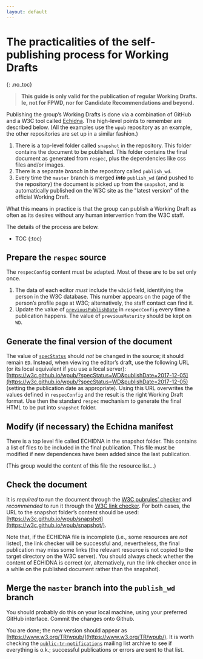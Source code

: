 ```yaml
---
layout: default
---
```


# The practicalities of the self-publishing process for Working Drafts
{: .no_toc}

> **This guide is only valid for the publication of regular Working Drafts. Ie, not for FPWD, nor for Candidate Recommendations and beyond.**

Publishing the group’s Working Drafts is done via a combination of GitHub and a W3C tool called [Echidna](https://github.com/w3c/echidna/wiki). The high-level points to remember are described below. (All the examples use the `wpub` repository as an example, the other repositories are set up in a similar fashion.)

1. There is a top-level folder called `snapshot` in the repository. This folder contains the document to be published. This folder contains the final document as generated from `respec`, plus the dependencies like css files and/or images.
2. There is a separate _branch_ in the repository called `publish_wd`.
3. Every time the `master` branch is merged **_into_** `publish_wd` (and pushed to the repository) the document is picked up from the `snapshot`, and is automatically published on the W3C site as the "latest version" of the official Working Draft.

What this means in practice is that the group can publish a Working Draft as often as its desires without any human intervention from the W3C staff.

The details of the process are below.

* TOC
{:toc}


## Prepare the `respec` source

The `respecConfig` content must be adapted. Most of these are to be set only once.

1. The data of each editor _must_ include the `w3cid` field, identifying the person in the W3C database. This number appears on the page of the person’s profile page at W3C; alternatively, the staff contact can find it.
2. Update the value of [`previousPublishDate`](https://github.com/w3c/respec/wiki/previousPublishDate) in `respecConfig` every time a publication happens. The value of `previousMaturity` should be kept on `WD`.

## Generate the final version of the document

The value of [`specStatus`](https://github.com/w3c/respec/wiki/specStatus) should _not_ be changed in the source; it should remain `ED`. Instead, when viewing the editor’s draft, use the following URL (or its local equivalent if you use a local server): [https://w3c.github.io/wpub/?specStatus=WD&publishDate=2017-12-05](https://w3c.github.io/wpub/?specStatus=WD&publishDate=2017-12-05) (setting the publication date as appropriate). Using this URL overwrites the values defined in `respecConfig` and the result is the right Working Draft format. Use then the standard `respec` mechanism to generate the final HTML to be put into `snapshot` folder.

## Modify (if necessary) the Echidna manifest

There is a top level file called ECHIDNA in the snapshot folder. This contains a list of files to be included in the final publication. This file must be modified if new dependences have been added since the last publication.

(This group would the content of this file the resource list…)

## Check the document

It is _required_ to run the document through the [W3C pubrules’ checker](https://www.w3.org/pubrules/) and _recommended_ to run it through the [W3C link checker](https://validator.w3.org/checklink). For both cases, the URL to the snapshot folder’s content should be used: [https://w3c.github.io/wpub/snapshot](https://w3c.github.io/wpub/snapshot/).

Note that, if the ECHIDNA file is incomplete (i.e., some resources are _not_ listed), the link checker will be successful and, nevertheless, the final publication may miss some links (the relevant resource is not copied to the target directory on the W3C server). You should always check whether the content of ECHIDNA is correct (or, alternatively, run the link checker once in a while on the published document rather than the snapshot).

## Merge the `master` branch into the `publish_wd` branch

You should probably do this on your local machine, using your preferred GitHub interface. Commit the changes onto Github.

You are done; the new version should appear as [https://www.w3.org/TR/wpub/](https://www.w3.org/TR/wpub/). It is worth checking the [`public-tr-notifications`](https://lists.w3.org/Archives/Public/public-tr-notifications/) mailing list archive to see if everything is o.k.; successful publications or errors are sent to that list.
